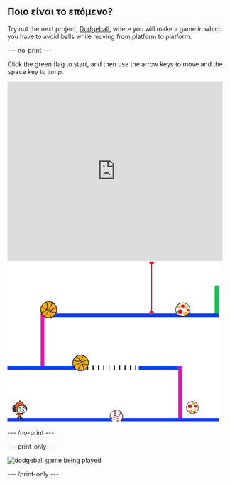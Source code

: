 ## Ποιο είναι το επόμενο?

Try out the next project, [Dodgeball](https://projects.raspberrypi.org/en/projects/dodgeball?utm_source=pathway&utm_medium=whatnext&utm_campaign=projects), where you will make a game in which you have to avoid balls while moving from platform to platform.

\--- no-print \---

Click the green flag to start, and then use the arrow keys to move and the <kbd>space</kbd> key to jump.

<div class="scratch-preview">
  <iframe allowtransparency="true" width="485" height="402" src="https://scratch.mit.edu/projects/embed/39740618/?autostart=false" frameborder="0" scrolling="no"></iframe>
  <img src="images/dodge-final.png">
</div>

\--- /no-print \---

\--- print-only \---

![dodgeball game being played](images/dodgeball-showcase.png)

\--- /print-only \---